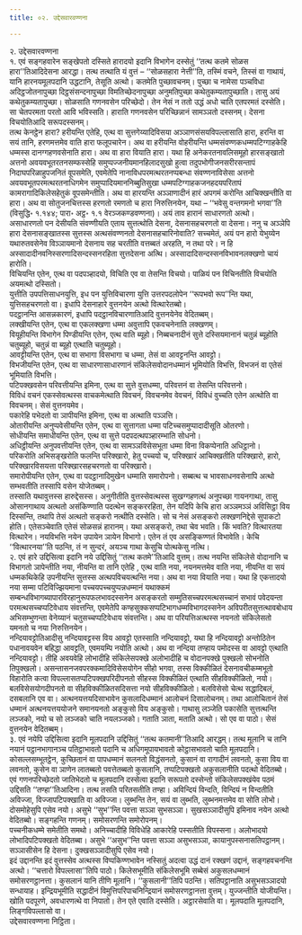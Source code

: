 ```yaml
---
title: ०२. उद्देसवारवण्णना

---
```

२. उद्देसवारवण्णना  
१. एवं सङ्गहवारेन सङ्खेपतो दस्सिते हारादयो इदानि विभागेन दस्सेतुं ‘‘तत्थ कतमे सोळस हारा’’तिआदिदेसना आरद्धा। तत्थ तत्थाति यं वुत्तं – ‘‘सोळसहारा नेत्ती’’ति, तस्मिं वचने, तिस्सं वा गाथायं, यानि हारनयमूलपदानि उद्धटानि, तेसूति अत्थो। कतमेति पुच्छावचनम्। पुच्छा च नामेसा पञ्चविधा अदिट्ठजोतनापुच्छा दिट्ठसंसन्दनापुच्छा विमतिच्छेदनापुच्छा अनुमतिपुच्छा कथेतुकम्यतापुच्छाति। तासु अयं कथेतुकम्यतापुच्छा। सोळसाति गणनवसेन परिच्छेदो। तेन नेसं न ततो उद्धं अधो चाति एतपरमतं दस्सेति। सा चेतपरमता परतो आवि भविस्सति। हाराति गणनवसेन परिच्छिन्नानं सामञ्ञतो दस्सनम्। देसना विचयोतिआदि सरूपदस्सनम्।  
तत्थ केनट्ठेन हारा? हरीयन्ति एतेहि, एत्थ वा सुत्तगेय्यादिविसया अञ्ञाणसंसयविपल्लासाति हारा, हरन्ति वा सयं तानि, हरणमत्तमेव वाति हारा फलूपचारेन। अथ वा हरीयन्ति वोहरीयन्ति धम्मसंवण्णकधम्मपटिग्गाहकेहि धम्मस्स दानग्गहणवसेनाति हारा। अथ वा हारा वियाति हारा। यथा हि अनेकरतनावलिसमूहो हारसङ्खातो अत्तनो अवयवभूतरतनसम्फस्सेहि समुप्पज्जनीयमानहिलादसुखो हुत्वा तदुपभोगीजनसरीरसन्तापं निदाघपरिळाहुपजनितं वूपसमेति, एवमेतेपि नानाविधपरमत्थरतनप्पबन्धा संवण्णनाविसेसा अत्तनो अवयवभूतपरमत्थरतनाधिगमेन समुप्पादियमाननिब्बुतिसुखा धम्मपटिग्गाहकजनहदयपरितापं कामरागादिकिलेसहेतुकं वूपसमेन्तीति। अथ वा हारयन्ति अञ्ञाणादीनं हारं अपगमं करोन्ति आचिक्खन्तीति वा हारा। अथ वा सोतुजनचित्तस्स हरणतो रमणतो च हारा निरुत्तिनयेन, यथा – ‘‘भवेसु वन्तगमनो भगवा’’ति (विसुद्धि॰ १.१४४; पारा॰ अट्ठ॰ १.१ वेरञ्जकण्डवण्णना)। अयं ताव हारानं साधारणतो अत्थो।  
असाधारणतो पन देसीयति संवण्णीयति एताय सुत्तत्थोति देसना, देसनासहचरणतो वा देसना। ननु च अञ्ञेपि हारा देसनासङ्खातस्स सुत्तस्स अत्थसंवण्णनतो देसनासहचारिनोवाति? सच्चमेतं, अयं पन हारो येभुय्येन यथारुतवसेनेव विञ्ञायमानो देसनाय सह चरतीति वत्तब्बतं अरहति, न तथा परे। न हि अस्सादादीनवनिस्सरणादिसन्दस्सनरहिता सुत्तदेसना अत्थि। अस्सादादिसन्दस्सनविभावनलक्खणो चायं हारोति।  
विचियन्ति एतेन, एत्थ वा पदपञ्हादयो, विचिति एव वा तेसन्ति विचयो। पाळियं पन विचिनतीति विचयोति अयमत्थो दस्सितो।  
युत्तीति उपपत्तिसाधनयुत्ति, इध पन युत्तिविचारणा युत्ति उत्तरपदलोपेन ‘‘रूपभवो रूप’’न्ति यथा, युत्तिसहचरणतो वा। इधापि देसनाहारे वुत्तनयेन अत्थो वित्थारेतब्बो।  
पदट्ठानन्ति आसन्नकारणं, इधापि पदट्ठानविचारणातिआदि वुत्तनयेनेव वेदितब्बम्।  
लक्खीयन्ति एतेन, एत्थ वा एकलक्खणा धम्मा अवुत्तापि एकवचनेनाति लक्खणम्।  
वियूहीयन्ति विभागेन पिण्डीयन्ति एतेन, एत्थ वाति ब्यूहो। निब्बचनादीनं सुत्ते दस्सियमानानं चतुन्नं ब्यूहोति चतुब्यूहो, चतुन्नं वा ब्यूहो एत्थाति चतुब्यूहो।  
आवट्टीयन्ति एतेन, एत्थ वा सभागा विसभागा च धम्मा, तेसं वा आवट्टनन्ति आवट्टो।  
विभजीयन्ति एतेन, एत्थ वा साधारणासाधारणानं संकिलेसवोदानधम्मानं भूमियोति विभत्ति, विभजनं वा एतेसं भूमियाति विभत्ति।  
पटिपक्खवसेन परिवत्तीयन्ति इमिना, एत्थ वा सुत्ते वुत्तधम्मा, परिवत्तनं वा तेसन्ति परिवत्तनो।  
विविधं वचनं एकस्सेवत्थस्स वाचकमेत्थाति विवचनं, विवचनमेव वेवचनं, विविधं वुच्चति एतेन अत्थोति वा विवचनम्। सेसं वुत्तनयमेव।  
पकारेहि पभेदतो वा ञापीयन्ति इमिना, एत्थ वा अत्थाति पञ्ञत्ति।  
ओतारीयन्ति अनुप्पवेसीयन्ति एतेन, एत्थ वा सुत्तागता धम्मा पटिच्चसमुप्पादादीसूति ओतरणो।  
सोधीयन्ति समाधीयन्ति एतेन, एत्थ वा सुत्ते पदपदत्थपञ्हारम्भाति सोधनो।  
अधिट्ठीयन्ति अनुपवत्तीयन्ति एतेन, एत्थ वा सामञ्ञविसेसभूता धम्मा विना विकप्पेनाति अधिट्ठानो।  
परिकरोति अभिसङ्खरोति फलन्ति परिक्खारो, हेतु पच्चयो च, परिक्खारं आचिक्खतीति परिक्खारो, हारो, परिक्खारविसयत्ता परिक्खारसहचरणतो वा परिक्खारो।  
समारोपीयन्ति एतेन, एत्थ वा पदट्ठानादिमुखेन धम्माति समारोपनो। सब्बत्थ च भावसाधनवसेनापि अत्थो सम्भवतीति तस्सापि वसेन योजेतब्बम्।  
तस्साति यथावुत्तस्स हारुद्देसस्स। अनुगीतीति वुत्तस्सेवत्थस्स सुखग्गहणत्थं अनुपच्छा गायनगाथा, तासु ओसानगाथाय अत्थतो असंकिण्णाति पदत्थेन सङ्कररहिता, तेन यदिपि केचि हारा अञ्ञमञ्ञं अविसिट्ठा विय दिस्सन्ति, तथापि तेसं अत्थतो सङ्करो नत्थीति दस्सेति। सो च नेसं असङ्करो लक्खणनिद्देसे सुपाकटो होति। एतेसञ्चेवाति एतेसं सोळसन्नं हारानम्। यथा असङ्करो, तथा चेव भवति। किं भवति? वित्थारतया वित्थारेन। नयविभत्ति नयेन उपायेन ञायेन विभागो। एतेन तं एव असङ्किण्णतं विभावेति। केचि ‘‘वित्थारनया’’ति पठन्ति, तं न सुन्दरं, अयञ्च गाथा केसुचि पोत्थकेसु नत्थि।  
२. एवं हारे उद्दिसित्वा इदानि नये उद्दिसितुं ‘‘तत्थ कतमे’’तिआदि वुत्तम्। तत्थ नयन्ति संकिलेसे वोदानानि च विभागतो ञापेन्तीति नया, नीयन्ति वा तानि एतेहि , एत्थ वाति नया, नयनमत्तमेव वाति नया, नीयन्ति वा सयं धम्मकथिकेहि उपनीयन्ति सुत्तस्स अत्थपविचयत्थन्ति नया। अथ वा नया वियाति नया। यथा हि एकत्तादयो नया सम्मा पटिविज्झियमाना पच्चयपच्चयुप्पन्नधम्मानं यथाक्कमं सम्बन्धविभागब्यापारविरहानुरूपफलभावदस्सनेन असङ्करतो सम्मुतिसच्चपरमत्थसच्चानं सभावं पवेदयन्ता परमत्थसच्चप्पटिवेधाय संवत्तन्ति, एवमेतेपि कण्हसुक्कसप्पटिभागधम्मविभागदस्सनेन अविपरीतसुत्तत्थावबोधाय अभिसम्भुणन्ता वेनेय्यानं चतुसच्चप्पटिवेधाय संवत्तन्ति। अथ वा परियत्तिअत्थस्स नयनतो संकिलेसतो यमनतो च नया निरुत्तिनयेन।  
नन्दियावट्टोतिआदीसु नन्दियावट्टस्स विय आवट्टो एतस्साति नन्दियावट्टो, यथा हि नन्दियावट्टो अन्तोठितेन पधानावयवेन बहिद्धा आवट्टति, एवमयम्पि नयोति अत्थो। अथ वा नन्दिया तण्हाय पमोदस्स वा आवट्टो एत्थाति नन्दियावट्टो। तीहि अवयवेहि लोभादीहि संकिलेसपक्खे अलोभादीहि च वोदानपक्खे पुक्खलो सोभनोति तिपुक्खलो। असन्तासनजवपरक्कमादिविसेसयोगेन सीहो भगवा, तस्स विक्कीळितं देसनावचीकम्मभूतो विहारोति कत्वा विपल्लासतप्पटिपक्खपरिदीपनतो सीहस्स विक्कीळितं एत्थाति सीहविक्कीळितो, नयो। बलविसेसयोगदीपनतो वा सीहविक्कीळितसदिसत्ता नयो सीहविक्कीळितो। बलविसेसो चेत्थ सद्धादिबलं, दसबलानि एव वा। अत्थनयत्तयदिसाभावेन कुसलादिधम्मानं आलोचनं दिसालोचनम्। तथा आलोचितानं तेसं धम्मानं अत्थनयत्तययोजने समानयनतो अङ्कुसो विय अङ्कुसो। गाथासु लञ्जेति पकासेति सुत्तत्थन्ति लञ्जको, नयो च सो लञ्जको चाति नयलञ्जको। गताति ञाता, मताति अत्थो। सो एव वा पाठो। सेसं वुत्तनयेन वेदितब्बम्।  
३. एवं नयेपि उद्दिसित्वा इदानि मूलपदानि उद्दिसितुं ‘‘तत्थ कतमानी’’तिआदि आरद्धम्। तत्थ मूलानि च तानि नयानं पट्ठानभागानञ्च पतिट्ठाभावतो पदानि च अधिगमूपायभावतो कोट्ठासभावतो चाति मूलपदानि। कोसल्लसम्भूतट्ठेन, कुच्छितानं वा पापधम्मानं सलनतो विद्धंसनतो, कुसानं वा रागादीनं लवनतो, कुसा विय वा लवनतो, कुसेन वा ञाणेन लातब्बतो पवत्तेतब्बतो कुसलानि, तप्पटिपक्खतो अकुसलानीति पदत्थो वेदितब्बो।  
एवं गणनपरिच्छेदतो जातिभेदतो च मूलपदानि दस्सेत्वा इदानि सरूपतो दस्सेन्तो संकिलेसपक्खंयेव पठमं उद्दिसति ‘‘तण्हा’’तिआदिना। तत्थ तसति परितसतीति तण्हा। अविन्दियं विन्दति, विन्दियं न विन्दतीति अविज्जा, विज्जापटिपक्खाति वा अविज्जा। लुब्भन्ति तेन, सयं वा लुब्भति, लुब्भनमत्तमेव वा सोति लोभो। दोसमोहेसुपि एसेव नयो। असुभे ‘‘सुभ’’न्ति पवत्ता सञ्ञा सुभसञ्ञा। सुखसञ्ञादीसुपि इमिनाव नयेन अत्थो वेदितब्बो। सङ्गहन्ति गणनम्। समोसरणन्ति समोरोपनम्।  
पच्चनीकधम्मे समेतीति समथो। अनिच्चादीहि विविधेहि आकारेहि पस्सतीति विपस्सना। अलोभादयो लोभादिपटिपक्खतो वेदितब्बा। असुभे ‘‘असुभ’’न्ति पवत्ता सञ्ञा असुभसञ्ञा, कायानुपस्सनासतिपट्ठानम्। सञ्ञासीसेन हि देसना। दुक्खसञ्ञादीसुपि एसेव नयो।  
इदं उद्दानन्ति इदं वुत्तस्सेव अत्थस्स विप्पकिण्णभावेन नस्सितुं अदत्वा उद्धं दानं रक्खणं उद्दानं, सङ्गहवचनन्ति अत्थो। ‘‘चत्तारो विपल्लासा’’तिपि पाठो। किलेसभूमीति संकिलेसभूमि सब्बेसं अकुसलधम्मानं समोसरणट्ठानत्ता। कुसलानं यानि तीणि मूलानि। ‘‘कुसलानी’’तिपि पठन्ति। सतिपट्ठानाति असुभसञ्ञादयो सन्धायाह। इन्द्रियभूमीति सद्धादीनं विमुत्तिपरिपाचनिन्द्रियानं समोसरणट्ठानत्ता वुत्तम्। युज्जन्तीति योजीयन्ति। खोति पदपूरणे, अवधारणत्थे वा निपातो। तेन एते एवाति दस्सेति। अट्ठारसेवाति वा। मूलपदाति मूलपदानि, लिङ्गविपल्लासो वा।  
उद्देसवारवण्णना निट्ठिता।  